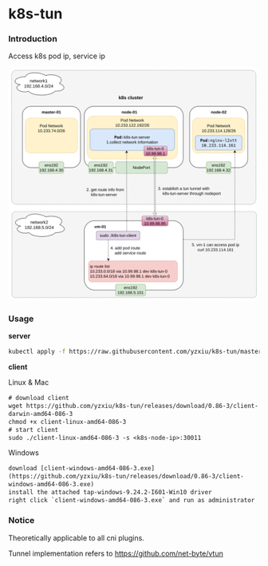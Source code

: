 # k8s-tun

### Introduction

Access k8s pod ip, service ip

![img.png](img.png)

### Usage

**server**

```bash
kubectl apply -f https://raw.githubusercontent.com/yzxiu/k8s-tun/master/deploy.yaml
```

**client**

Linux & Mac

```shell
# download client
wget https://github.com/yzxiu/k8s-tun/releases/download/0.86-3/client-darwin-amd64-086-3
chmod +x client-linux-amd64-086-3
# start client
sudo ./client-linux-amd64-086-3 -s <k8s-node-ip>:30011
```

Windows
```log
download [client-windows-amd64-086-3.exe](https://github.com/yzxiu/k8s-tun/releases/download/0.86-3/client-windows-amd64-086-3.exe)
install the attached tap-windows-9.24.2-I601-Win10 driver
right click `client-windows-amd64-086-3.exe` and run as administrator
```

### Notice

Theoretically applicable to all cni plugins.

Tunnel implementation refers to https://github.com/net-byte/vtun